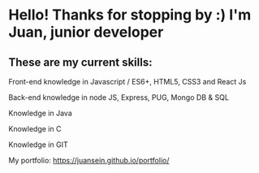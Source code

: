 # Hello! Thanks for stopping by :) I'm Juan, junior developer 

## These are my current skills:

  Front-end knowledge in Javascript / ES6+, HTML5, CSS3 and React Js
  
  Back-end knowledge in node JS, Express, PUG, Mongo DB & SQL
  
  Knowledge in Java
  
  Knowledge in C
  
  Knowledge in GIT

My portfolio: https://juansein.github.io/portfolio/
